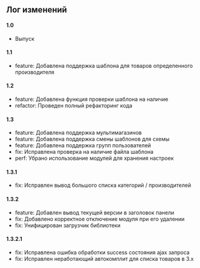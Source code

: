 ## Лог изменений

#### 1.0

* Выпуск

#### 1.1

* feature: Добавлена поддержка шаблона для товаров определенного производителя

#### 1.2

* feature: Добавлена функция проверки шаблона на наличие
* refactor: Проведен полный рефакторинг кода

#### 1.3

* feature: Добавлена поддержка мультимагазинов
* feature: Добавлена поддержка смены шаблонов для схемы
* feature: Добавлена поддержка групп пользователей
* fix: Исправлена проверка на наличие файла шаблона
* perf: Убрано использование модулей для хранения настроек

#### 1.3.1

* fix: Исправлен вывод большого списка категорий / производителей

#### 1.3.2

* feature: Добавлен вывод текущей версии в заголовок панели
* fix: Добавлено корректное отключение модуля при его удалении
* fix: Унифицирован загрузчик библиотеки

#### 1.3.2.1

* fix: Исправлена ошибка обработки success состояния ajax запроса
* fix: Исправлен неработающий автокомплит для списка товаров в 3.x

